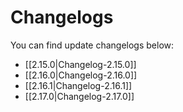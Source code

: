 # Changelogs

You can find update changelogs below:

* [[2.15.0|Changelog-2.15.0]]
* [[2.16.0|Changelog-2.16.0]]
* [[2.16.1|Changelog-2.16.1]]
* [[2.17.0|Changelog-2.17.0]]
